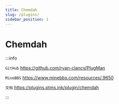 ```yaml
---
title: Chemdah
slug: /plugins/
sidebar_position: 1
---
```


# Chemdah

:::info

`GitHub` https://github.com/ryan-clancy/PlugMan

`MineBBS` https://www.minebbs.com/resources/.9650

`文档` https://plugins.ptms.ink/plugin/chemdah

:::
